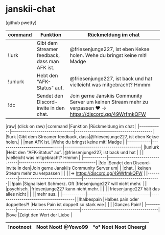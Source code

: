 # janskii-chat

[github pwetty]

|command     |Funktion                        |Rückmeldung im chat                    |
|------------|--------------------------------|---------------------------------------|
|!lurk       |Gibt dem Streamer feedback, dass man AFK ist.|@friesenjunge227, ist eben Kekse holen. Wehe du bringst keine mit! Madge|
|!unlurk     |Hebt den "AFK-Status" auf.      |@friesenjunge227, ist back und hat vielleicht was mitgebracht? Hmmm|
|!dc         |Sendet den Discord-invite in den chat.|Join gerne Janskiis Community Server um keinen Stream mehr zu verpassen ♥ -> https://discord.gg/49WrfmkQFW|


[raw] (click on raw)
|command     |Funktion                        |Rückmeldung im chat                    |
|------------|--------------------------------|---------------------------------------|
|!lurk       |Gibt dem Streamer feedback, dass|@friesenjunge227, ist eben Kekse holen.|
|            |man AFK ist.                    |Wehe du bringst keine mit! Madge       |
|------------|--------------------------------|---------------------------------------|
|!unlurk     |Hebt den "AFK-Status" auf.      |@friesenjunge227, ist back und hat     |
|            |                                |vielleicht was mitgebracht? Hmmm       |
|------------|--------------------------------|---------------------------------------|
|!dc         |Sendet den Discord-invite in den|Join gerne Janskiis Community Server um|
|            |chat.                           | keinen Stream mehr zu verpassen       | 
|            |                                |-> https://discord.gg/49WrfmkQFW       |
|------------|--------------------------------|---------------------------------------|
|!pain       |Signalisiert Schmerz. Oft       |friesenjunge227 will nicht mehr.       |
|            |psychisch.                      |friesenjunge227 kann nicht mehr.       |
|            |                                |friesenjunge227 hält das alles nicht   |
|            |                                |mehr aus.                              |
|------------|--------------------------------|---------------------------------------|
|!halbespain |Halbes pain oder doppeltes?!    |Halbes Pain ist doppelt so stark wie   |
|            |                                |Ganzes Pain!                           |
|------------|--------------------------------|---------------------------------------|
|!love       |Zeigt den Wert der Liebe        |


|!nootnoot   |Noot Noot! @Yowo99              |°o° Noot Noot Cheergi                  |
|------------|--------------------------------|---------------------------------------|
